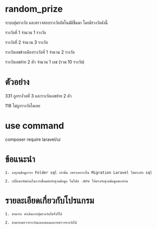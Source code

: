# random_prize
ระบบสุ่มรางวัล และตรวจสอบรางวัลอัตโนมัติขึ้นมา โดยมีรางวัลดังนี้

รางวัลที่ 1 จำนวน 1 รางวัล

รางวัลที่ 2 จำนวน 3 รางวัล

รางวัลเลขข้างเคียงรางวัลที่ 1 จำนวน 2 รางวัล

รางวัลเลขท้าย 2 ตัว จำนวน 1 เลข (รวม 10 รางวัล)

# ตัวอย่าง
331 ถูกรางัวลที่ 3 และรางวัลเลขท้าย 2 ตัว

118 ไม่ถูกรางวัลใดเลย

# use command

composer require laravel/ui

# ข้อแนะนำ
	1. ลงฐานข้อมูลจาก Folder sql เท่านั้น เพราะตารางใน Migration Laravel ไม่ตรงกับ sql
	
	2. เปลี่ยนรหัสผ่านในการเชื่อมต่อกับฐานข้อมูล ในไฟล์ .env ให้ตรงกับฐานข้อมูลของท่าน

# รายละเอียดเกี่ยวกับโปรแกรม
	1. สามารถ ดำเนินการสุ่มรางวัลกี่ครั้งก็ได้
   
	2. สามารถตรวจรางวัลและแสดงผลการตรวจรางวัลได้

